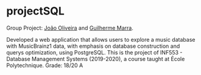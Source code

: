 # projectSQL

Group Project: [João Oliveira](https://github.com/JoaoHenriqueOliveira) and [Guilherme Marra](https://github.com/gui-marra).

Developed a web application that allows users to explore a music database with MusicBrainz1 data, with emphasis on database
construction and querys optimization, using PostgreSQL.
This is the project of  INF553 - Database Management Systems (2019-2020), a course taught at École Polytechnique.
Grade: 18/20 A
